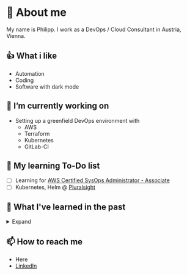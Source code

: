 # 👹 About me

My name is Philipp. I work as a DevOps / Cloud Consultant in Austria, Vienna.

## 👍 What i like

- Automation
- Coding
- Software with dark mode

## 🔭 I’m currently working on

- Setting up a greenfield DevOps environment with
  - AWS
  - Terraform
  - Kubernetes
  - GitLab-CI

## 🌱 My learning To-Do list

- [ ] Learning for [AWS Certified SysOps Administrator - Associate](https://aws.amazon.com/certification/certified-sysops-admin-associate/)
- [ ] Kubernetes, Helm @ [Pluralsight](https://pluralsight.com)

## 📖 What I've learned in the past

<details>
<summary>Expand</summary>

- [x] [01/22 - Terraform: Up & Running](https://www.oreilly.com/library/view/terraform-up/9781492046899/)
- [x] [08/21 - Udemy - Docker and Kubernetes: The Complete Guide](https://www.udemy.com/course/docker-and-kubernetes-the-complete-guide/)
- [x] [04/21 - Exam - AZ-400 - Designing and Implementing Microsoft DevOps Solutions](https://docs.microsoft.com/en-us/learn/certifications/exams/az-400)
- [x] [04/21 - Cloudskills.io - Microsoft Azure DevOps Engineer Certification AZ-400](https://cloudskills.io)
- [x] [02/21 - Udemy - Dive into Ansible](https://www.udemy.com/course/diveintoansible/)
- [x] [02/21 - Exam - AZ-104 - Microsoft Azure Administrator](https://docs.microsoft.com/en-us/learn/certifications/exams/az-104)
- [x] [01/21 - 02/21 - Udemy - AZ-104 Microsoft Azure Administrator II](https://www.udemy.com/course/microsoft-certified-azure-administrator/)
- [x] [12/20 - 01/21 - Udemy - AZ-104 Microsoft Azure Administrator I](https://www.udemy.com/course/70533-azure/)
- [x] [10/20 - Professional Scrum Master I](https://www.scrum.org/professional-scrum-master-i-certification)
- [x] 09/20+ - [VIM and VIM in VS Code](https://github.com/VSCodeVim/Vim)
- [x] 08/20+ - 10 Finger typing
</details>

## 📫 How to reach me

- Here
- [LinkedIn](https://www.linkedin.com/in/philipp-maier-801b54138)
